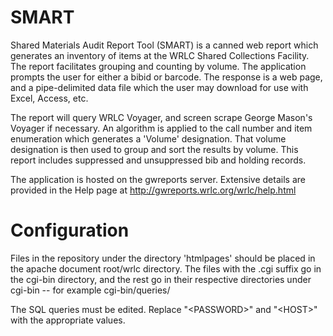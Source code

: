 # SMART

Shared Materials Audit Report Tool (SMART) is a canned web report which generates an inventory of items at the WRLC Shared Collections
Facility. The report facilitates grouping and counting by volume. The application prompts the user for either a bibid or barcode. 
The response is a web page, and a pipe-delimited data file which the user may download for use with Excel, Access, etc.

The report will query WRLC Voyager, and screen scrape George Mason's Voyager if necessary. An algorithm is applied to 
the call number and item enumeration which generates a 'Volume' designation. That volume designation is then used to group and sort
the results by volume. This report includes suppressed and unsuppressed bib and holding records.

The application is hosted on the gwreports server. Extensive details are provided in the Help page at 
http://gwreports.wrlc.org/wrlc/help.html


# Configuration
Files in the repository under the directory 'htmlpages' should be placed in the apache document root/wrlc directory. 
The files with the .cgi suffix go in the cgi-bin directory, and the rest go in their respective directories under cgi-bin 
-- for example cgi-bin/queries/

The SQL queries must be edited. Replace "\<PASSWORD\>" and "\<HOST\>" with the appropriate values.

